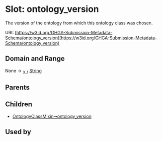 
# Slot: ontology_version


The version of the ontology from which this ontology class was chosen.

URI: [https://w3id.org/GHGA-Submission-Metadata-Schema/ontology_version](https://w3id.org/GHGA-Submission-Metadata-Schema/ontology_version)


## Domain and Range

None &#8594;  <sub>0..1</sub> [String](types/String.md)

## Parents


## Children

 *  [OntologyClassMixin➞ontology_version](OntologyClassMixin_ontology_version.md)

## Used by

